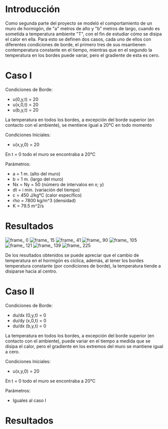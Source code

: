 Introducción 
============

Como segunda parte del proyecto se modeló el comportamiento de un muro de hormigón, de "a" metros de alto y "b" metros de largo, cuando es sometida a temperatura ambiente "T", con el fin de estudiar cómo se disipa el calor en ella. Para esto se definen dos casos, cada uno de ellos con diferentes condiciones de borde, el primero tres de sus msantienen contemperatura constante en el tiempo, mientras que en el segundo la temperatura en los bordes puede variar, pero el gradiente de esta es cero.

Caso I
======
Condiciones de Borde:

- u(0,y,t) = 20
- u(x,0,t) = 20
- u(b,y,t) = 20

La temperatura en todos los bordes, a excepción del borde superior (en contacto con el ambiente), se mentiene igual a 20°C en todo momento

Condiciones Iniciales:
- u(x,y,0) = 20 

En t = 0 todo el muro se encontraba a 20°C

Parámetros:

- a = 1 m. (alto del muro)
- b = 1 m. (largo del muro)
- Nx = Ny = 50 (número de intervalos en x; y)
- dt = i min. (variación del tiempo)
- c = 450 J/kg°C (calor específico)
- rho = 7800 kg/m^3 (densidad)
- K = 79.5 m^2/s

Resultados
==========

![frame_         0](https://user-images.githubusercontent.com/53712876/63398488-cc831280-c39b-11e9-89c8-f7e1a2a47255.png)
![frame_        15](https://user-images.githubusercontent.com/53712876/63398508-dad12e80-c39b-11e9-9077-205c6f1d2c9c.png)
![frame_        41](https://user-images.githubusercontent.com/53712876/63398519-e6245a00-c39b-11e9-982b-fc17c3e51e83.png)
![frame_        90](https://user-images.githubusercontent.com/53712876/63398527-efadc200-c39b-11e9-9242-7fa799f51106.png)
![frame_       105](https://user-images.githubusercontent.com/53712876/63398534-f4727600-c39b-11e9-804b-dc29fed0f290.png)
![frame_       121](https://user-images.githubusercontent.com/53712876/63398546-fb998400-c39b-11e9-9959-a6e52c994ec1.png)
![frame_       139](https://user-images.githubusercontent.com/53712876/63398557-ffc5a180-c39b-11e9-8114-54e86a5e69d4.png)
![frame_       225](https://user-images.githubusercontent.com/53712876/63398569-06ecaf80-c39c-11e9-951c-78d9cd65bad0.png)

De los resultados obtenidos se puede apreciar que el cambio de temperatura en el hormigón es cíclica, además, al tener los bordes temperatura constante (por condiciones de borde), la temperatura tiende a disiparse hacia al centro.

Caso II
=======
Condiciones de Borde:

- du/dx (0,y,t) = 0
- du/dy (x,0,t) = 0
- du/dx (b,y,t) = 0

La temperatura en todos los bordes, a excepción del borde superior (en contacto con el ambiente), puede variar en el tiempo a medida que se disipa el calor, pero el gradiente en los extremos del muro se mantiene igual a cero.

Condiciones Iniciales:
- u(x,y,0) = 20 

En t = 0 todo el muro se encontraba a 20°C

Parámetros:

- Iguales al caso I

Resultados
==========
